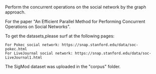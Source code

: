 Perform the concurrent operations on the social network by the graph approach.

For the paper "An Efficient Parallel Method for Performing Concurrent Operations on Social Networks".

To get the datasets,please surf at the following pages:

    For Pokec social network: https://snap.stanford.edu/data/soc-pokec.html
    For LiveJournal social network: https://snap.stanford.edu/data/soc-LiveJournal1.html 
    
The SigMod dataset was uploaded in the "corpus" folder.
